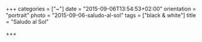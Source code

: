 +++
categories = ["~"]
date = "2015-09-06T13:54:53+02:00"
orientation = "portrait"
photo = "2015-09-06-saludo-al-sol"
tags = ["black & white"]
title = "Saludo al Sol"

+++
